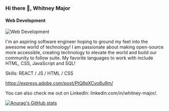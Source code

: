### Hi there 👋, Whitney Major
#### Web Development
![Web Development](https://express.adobe.com/post/PtQ8pXCvo6u9m/)

I'm an aspiring software engineer hoping to ground my feet into the awesome world of technology! I am passionate about making open-source more accessible, creating technology to elevate the world and build our community to follow suite. My favorite languages to work with include HTML, CSS, JavaScript and SQL!

Skills: REACT / JS / HTML / CSS

https://express.adobe.com/post/PtQ8pXCvo6u9m/








You can also check me out on  LinkedIn: linkedin.com/in/whitney-major/.


[![Anurag's GitHub stats](https://github-readme-stats.vercel.app/api?username=whitmajor)](https://github.com/whitmajor/github-readme-stats)
